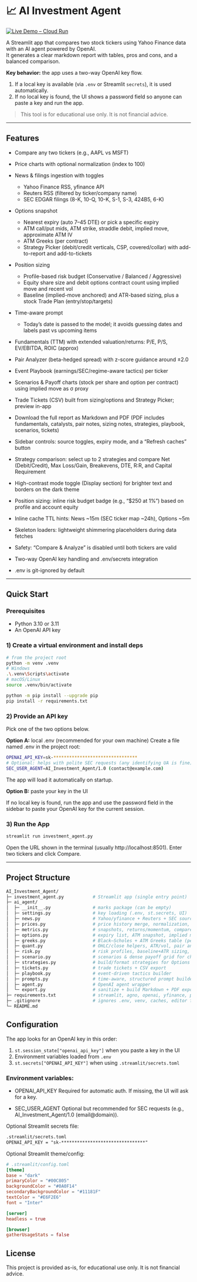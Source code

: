 # 📈 AI Investment Agent

[![Live Demo – Cloud Run](https://img.shields.io/badge/Live%20Demo-Cloud%20Run-4285F4?logo=googlecloud&logoColor=white)](https://ai.finquant.xyz/)


A Streamlit app that compares two stock tickers using Yahoo Finance data with an AI agent powered by OpenAI.  
It generates a clear markdown report with tables, pros and cons, and a balanced comparison.

**Key behavior:** the app uses a two-way OpenAI key flow.
1. If a local key is available (via `.env` or Streamlit `secrets`), it is used automatically.
2. If no local key is found, the UI shows a password field so anyone can paste a key and run the app.

> This tool is for educational use only. It is not financial advice.

---

## Features

- Compare any two tickers (e.g., AAPL vs MSFT)

- Price charts with optional normalization (index to 100)

- News & filings ingestion with toggles
  - Yahoo Finance RSS, yfinance API
  - Reuters RSS (filtered by ticker/company name)
  - SEC EDGAR filings (8-K, 10-Q, 10-K, S-1, S-3, 424B5, 6-K)

- Options snapshot
  - Nearest expiry (auto 7–45 DTE) or pick a specific expiry
  - ATM call/put mids, ATM strike, straddle debit, implied move, approximate ATM IV
  - ATM Greeks (per contract)
  - Strategy Picker (debit/credit verticals, CSP, covered/collar) with add-to-report and add-to-tickets

- Position sizing
  - Profile-based risk budget (Conservative / Balanced / Aggressive)
  - Equity share size and debit options contract count using implied move and recent vol
  - Baseline (implied-move anchored) and ATR-based sizing, plus a stock Trade Plan (entry/stop/targets)

- Time-aware prompt
  - Today’s date is passed to the model; it avoids guessing dates and labels past vs upcoming items

- Fundamentals (TTM) with extended valuation/returns: P/E, P/S, EV/EBITDA, ROIC (approx)

- Pair Analyzer (beta-hedged spread) with z-score guidance around ±2.0

- Event Playbook (earnings/SEC/regime-aware tactics) per ticker

- Scenarios & Payoff charts (stock per share and option per contract) using implied move as σ proxy

- Trade Tickets (CSV) built from sizing/options and Strategy Picker; preview in-app

- Download the full report as Markdown and PDF (PDF includes fundamentals, catalysts, pair notes, sizing notes, strategies, playbook, scenarios, tickets)

- Sidebar controls: source toggles, expiry mode, and a “Refresh caches” button

- Strategy comparison: select up to 2 strategies and compare Net (Debit/Credit), Max Loss/Gain, Breakevens, DTE, R:R, and Capital Requirement

- High-contrast mode toggle (Display section) for brighter text and borders on the dark theme

- Position sizing: inline risk budget badge (e.g., “$250 at 1%”) based on profile and account equity

- Inline cache TTL hints: News ~15m (SEC ticker map ~24h), Options ~5m

- Skeleton loaders: lightweight shimmering placeholders during data fetches

- Safety: “Compare & Analyze” is disabled until both tickers are valid

- Two-way OpenAI key handling and .env/secrets integration

- .env is git-ignored by default

---

## Quick Start

### Prerequisites
- Python 3.10 or 3.11
- An OpenAI API key

### 1) Create a virtual environment and install deps

```bash
# from the project root
python -m venv .venv
# Windows
.\.venv\Scripts\activate
# macOS/Linux
source .venv/bin/activate

python -m pip install --upgrade pip
pip install -r requirements.txt
```

### 2) Provide an API key

Pick one of the two options below.

**Option A:** local .env (recommended for your own machine)
Create a file named .env in the project root:

```bash
OPENAI_API_KEY=sk-********************************
# Optional: helps with polite SEC requests (any identifying UA is fine)
SEC_USER_AGENT=AI_Investment_Agent/1.0 (contact@example.com)
```

The app will load it automatically on startup.

**Option B:** paste your key in the UI

If no local key is found, run the app and use the password field in the sidebar to paste your OpenAI key for the current session.

### 3) Run the App

```bash
streamlit run investment_agent.py
```

Open the URL shown in the terminal (usually http://localhost:8501). Enter two tickers and click Compare.

---

## Project Structure
```bash
AI_Investment_Agent/
├─ investment_agent.py           # Streamlit app (single entry point)
├─ ai_agent/
│  ├─ __init__.py                # marks package (can be empty)
│  ├─ settings.py                # key loading (.env, st.secrets, UI)
│  ├─ news.py                    # Yahoo/yfinance + Reuters + SEC sources, toggles, formatting
│  ├─ prices.py                  # price history merge, normalization, chart data
│  ├─ metrics.py                 # snapshots, returns/momentum, compare table, facts pack
│  ├─ options.py                 # expiry list, ATM snapshot, implied move, IV
│  ├─ greeks.py                  # Black–Scholes + ATM Greeks table (per contract)
│  ├─ quant.py                   # OHLC/close helpers, ATR/vol, pair analytics
│  ├─ risk.py                    # risk profiles, baseline+ATR sizing, stock Trade Plan
│  ├─ scenario.py                # scenarios & dense payoff grid for charts
│  ├─ strategies.py              # build/format strategies for Options tab
│  ├─ tickets.py                 # trade tickets + CSV export
│  ├─ playbook.py                # event-driven tactics builder
│  ├─ prompts.py                 # time-aware, structured prompt builder (no italics/bold)
│  ├─ agent.py                   # OpenAI agent wrapper
│  └─ export.py                  # sanitize + build Markdown + PDF export
├─ requirements.txt              # streamlit, agno, openai, yfinance, pandas, python-dotenv, feedparser requests, reportlab
├─ .gitignore                    # ignores .env, venv, caches, editor files
└─ README.md
```

## Configuration
The app looks for an OpenAI key in this order:
1. `st.session_state["openai_api_key"]` when you paste a key in the UI
2. Environment variables loaded from `.env`
3. `st.secrets["OPENAI_API_KEY"]` when using `.streamlit/secrets.toml`

### Environment variables:

- OPENAI_API_KEY
Required for automatic auth. If missing, the UI will ask for a key.

- SEC_USER_AGENT
Optional but recommended for SEC requests (e.g., AI_Investment_Agent/1.0 (email@domain)).

Optional Streamlit secrets file:

```markdown
.streamlit/secrets.toml
OPENAI_API_KEY = "sk-********************************"
```

Optional Streamlit theme/config:

```toml
# .streamlit/config.toml
[theme]
base = "dark"
primaryColor = "#00C805"
backgroundColor = "#0A0F14"
secondaryBackgroundColor = "#11181F"
textColor = "#E6F2E6"
font = "Inter"

[server]
headless = true

[browser]
gatherUsageStats = false
```

## License

This project is provided as-is, for educational use only. It is not financial advice.
